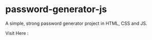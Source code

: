 # password-generator-js
A simple, strong password generator project in HTML, CSS and JS.

Visit Here : 
